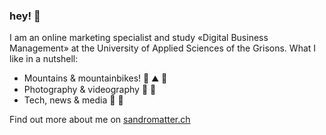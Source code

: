### hey! 👋

I am an online marketing specialist and study «Digital Business Management» at the University of Applied Sciences of the Grisons. What I like in a nutshell:

 - Mountains & mountainbikes! 🌲 ⛰️ 🚴
 - Photography & videography 📸 🎥 
 - Tech, news & media 💾 📰

Find out more about me on [sandromatter.ch](https://www.sandromatter.ch/?utm_source=github&utm_medium=readme&utm_campaign=aboutme)

